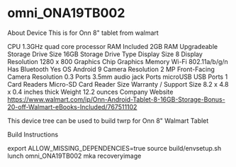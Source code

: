 # omni_ONA19TB002

About Device
 This is for Onn 8" tablet from walmart
 
CPU 1.3GHz quad core processor RAM Included 2GB RAM Upgradeable Storage Drive Size 16GB Storage Drive Type Display Size 8 Display Resolution 1280 x 800 Graphics Chip Graphics Memory Wi-Fi 802.11a/b/g/n Has Bluetooth Yes OS Android 9 Camera Resolution 2 MP Front-Facing Camera Resolution 0.3 Ports 3.5mm audio jack Ports microUSB USB Ports 1 Card Readers Micro-SD Card Reader Size Warranty / Support Size 8.2 x 4.8 x 0.4 inches thick Weight 12.2 ounces Company Website https://www.walmart.com/ip/Onn-Android-Tablet-8-16GB-Storage-Bonus-20-off-Walmart-eBooks-Included/767511102

This device tree can be used to build twrp for Onn 8" Walmart Tablet


Build Instructions

export ALLOW_MISSING_DEPENDENCIES=true
source build/envsetup.sh
lunch omni_ONA19TB002
mka recoveryimage
